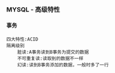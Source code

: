 ### MYSQL - 高级特性

#### 事务

```
四大特性:ACID
隔离级别
	脏读:A事务读到B事务为提交的数据
	不可重复读:读取到的数据不一样
	幻读:读到B事务添加的数据，一般时多了一行
```

